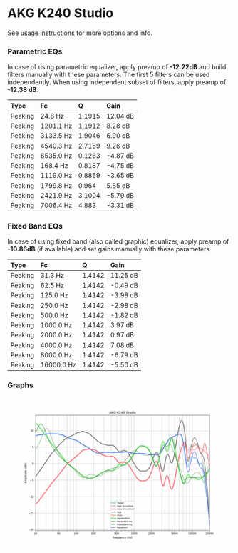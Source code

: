 # AKG K240 Studio
See [usage instructions](https://github.com/jaakkopasanen/AutoEq#usage) for more options and info.

### Parametric EQs
In case of using parametric equalizer, apply preamp of **-12.22dB** and build filters manually
with these parameters. The first 5 filters can be used independently.
When using independent subset of filters, apply preamp of **-12.38 dB**.

| Type    | Fc        |      Q | Gain     |
|:--------|:----------|:-------|:---------|
| Peaking | 24.8 Hz   | 1.1915 | 12.04 dB |
| Peaking | 1201.1 Hz | 1.1912 | 8.28 dB  |
| Peaking | 3133.5 Hz | 1.9046 | 6.90 dB  |
| Peaking | 4540.3 Hz | 2.7169 | 9.26 dB  |
| Peaking | 6535.0 Hz | 0.1263 | -4.87 dB |
| Peaking | 168.4 Hz  | 0.8187 | -4.75 dB |
| Peaking | 1119.0 Hz | 0.8869 | -3.65 dB |
| Peaking | 1799.8 Hz | 0.964  | 5.85 dB  |
| Peaking | 2421.9 Hz | 3.1004 | -5.79 dB |
| Peaking | 7006.4 Hz | 4.883  | -3.31 dB |

### Fixed Band EQs
In case of using fixed band (also called graphic) equalizer, apply preamp of **-10.86dB**
(if available) and set gains manually with these parameters.

| Type    | Fc         |      Q | Gain     |
|:--------|:-----------|:-------|:---------|
| Peaking | 31.3 Hz    | 1.4142 | 11.25 dB |
| Peaking | 62.5 Hz    | 1.4142 | -0.49 dB |
| Peaking | 125.0 Hz   | 1.4142 | -3.98 dB |
| Peaking | 250.0 Hz   | 1.4142 | -2.98 dB |
| Peaking | 500.0 Hz   | 1.4142 | -1.82 dB |
| Peaking | 1000.0 Hz  | 1.4142 | 3.97 dB  |
| Peaking | 2000.0 Hz  | 1.4142 | 0.97 dB  |
| Peaking | 4000.0 Hz  | 1.4142 | 7.08 dB  |
| Peaking | 8000.0 Hz  | 1.4142 | -6.79 dB |
| Peaking | 16000.0 Hz | 1.4142 | -5.50 dB |

### Graphs
![](./AKG%20K240%20Studio.png)